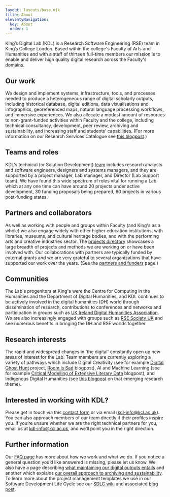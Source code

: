 ```yaml
---
layout: layouts/base.njk
title: About
eleventyNavigation:
  key: About
  order: 1
---
```


King’s Digital Lab (KDL) is a Research Software Engineering (RSE) team in King’s College London. Based within the college's Faculty of Arts and Humanities and with a staff of thirteen full-time members our mission is to enable and deliver high quality digital research across the Faculty's domains.

## Our work

We design and implement systems, infrastructure, tools, and processes needed to produce a heterogeneous range of digital scholarly outputs, including historical database, digital editions, data visualisations and infographics, georeferenced maps, natural language processing workflows, and immersive experiences. We also allocate a modest amount of resources to non-grant-funded activities within Faculty and the college, including technical consultancy, development, peer review, archiving and sustainability, and increasing staff and students’ capabilities. (For more information on our Research Services Catalogue see [this blogpost](https://kingsdigitallab.github.io/kdl/blog/snapshot-mission/).)

## Teams and roles

KDL's technical (or Solution Development) [team](https://kingsdigitallab.github.io/kdl/about/team/) includes research analysts and software engineers, designers and systems managers, and they are supported by a project manager, Lab manager, and Director (Lab Support team). We have found this wide spectrum of roles vital for running a Lab which at any one time can have around 20 projects under active development, 30 funding proposals being prepared, 60 projects in various post-funding states.

## Partners and collaborators

As well as working with people and groups within Faculty (and King's as a whole) we also engage widely with other higher education institutions, with libraries, museums, and cultural heritage bodies, and with the performing arts and creative industries sector. The [projects directory](https://kingsdigitallab.github.io/kdl/projects/) showcases a large breadth of projects and methods we are working on or have been involved with. Our collaborations with partners are typically funded by external grants and we are very grateful to several organizations that have supported our work over the years. (See the [partners and funders](https://kingsdigitallab.github.io/kdl/about/partners-and-funders/) page.)

## Communities

The Lab's progenitors at King's were the Centre for Computing in the Humanities and the Department of Digital Humanities, and KDL continues to be actively involved in the digital humanities (DH) world through dissemination of research, contributions to conferences and networks and participation in groups such as [UK Ireland Digital Humanities Association](https://digitalhumanities-uk-ie.org/). We are also increasingly engaged with groups such as [RSE Society UK](https://society-rse.org/) and see numerous benefits in bringing the DH and RSE worlds together.

## Research interests

The rapid and widespread changes in 'the digital' constantly open up new areas of interest for the Lab. Team members are currently exploring a variety of pathways which include Digital Creativity (see for example [Digital Ghost Hunt](https://digitalghosthunt.com/) project, [Room is Sad](https://kingsdigitallab.github.io/kdl/blog/room-sad/) blogpost), AI and Machine Learning (see for example [Critical Modelling of Extensive Literary Data](https://kingsdigitallab.github.io/kdl/blog/cmeld-ae/) blogpost), and Indigenous Digital Humanities (see [this blogpost](https://kingsdigitallab.github.io/kdl/blog/indigenous-digital-humanities-research-theme-under-development/) on that emerging research theme).

## Interested in working with KDL?

Please get in touch via this [contact form](https://forms.clickup.com/26475560/f/t7z18-72308/NK252MBKP2M3U8YGXU) or via email (kdl-info@kcl.ac.uk). You can also approach members of our team directly if their profiles inspire you. If you’re unsure whether we are the right technical partners for you, email us at kdl-info@kcl.ac.uk, and we’ll point you in the right direction.

## Further information

Our [FAQ page](https://kingsdigitallab.github.io/kdl/faqs/) has more about how we work and what we do. If you notice a general question you’d like answered is missing, please let us know. We also have a page describing [what maintaining our digital outputs entails](https://kingsdigitallab.github.io/kdl/about/maintenance/) and another which explains [our overall approach to archiving and sustainability](https://kingsdigitallab.github.io/kdl/about/archiving-and-sustainability/). To learn more about the project management templates we use in our Software Development Life Cycle see our [SDLC wiki](https://github.com/kingsdigitallab/sdlc-for-rse/wiki) and associated [blog post](https://kingsdigitallab.github.io/kdl/blog/sdlc-for-rse/).
